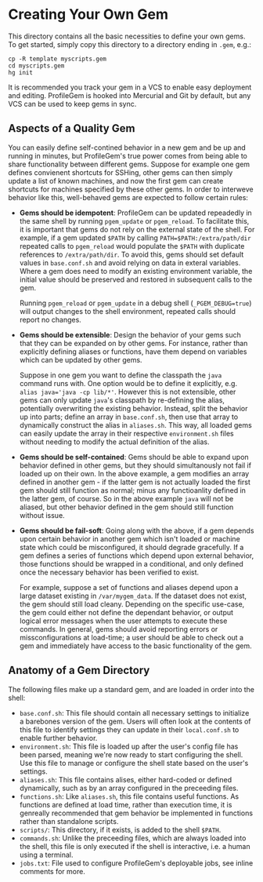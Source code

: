 # Creating Your Own Gem

This directory contains all the basic necessities to define your own gems.  To get started, simply copy this directory to a directory ending in `.gem`, e.g.:

    cp -R template myscripts.gem
    cd myscripts.gem
    hg init

It is recommended you track your gem in a VCS to enable easy deployment and editing.  ProfileGem is hooked into Mercurial and Git by default, but any VCS can be used to keep gems in sync.

## Aspects of a Quality Gem

You can easily define self-contined behavior in a new gem and be up and running in minutes, but ProfileGem's true power comes from being able to share functionality between different gems.  Suppose for example one gem defines convienent shortcuts for SSHing, other gems can then simply update a list of known machines, and now the first gem can create shortcuts for machines specified by these other gems.  In order to interweve behavior like this, well-behaved gems are expected to follow certain rules:

* **Gems should be idempotent**: ProfileGem can be updated repeadedly in the same shell by running `pgem_update` or `pgem_reload`.  To facilitate this, it is important that gems do not rely on the external state of the shell.  For example, if a gem updated `$PATH` by calling `PATH=$PATH:/extra/path/dir` repeated calls to `pgem_reload` would populate the `$PATH` with duplicate references to `/extra/path/dir`.  To avoid this, gems should set default values in `base.conf.sh` and avoid relying on data in exteral variables.  Where a gem does need to modify an existing environment variable, the initial value should be preserved and restored in subsequent calls to the gem.

    Running `pgem_reload` or `pgem_update` in a debug shell (`_PGEM_DEBUG=true`) will output changes to the shell environment, repeated calls should report no changes.

* **Gems should be extensible**: Design the behavior of your gems such that they can be expanded on by other gems.  For instance, rather than explicitly defining aliases or functions, have them depend on variables which can be updated by other gems.

    Suppose in one gem you want to define the classpath the `java` command runs with.  One option would be to define it explicitly, e.g. `alias java='java -cp lib/*'`.  However this is not extensible, other gems can only update `java`'s classpath by re-defining the alias, potentially overwriting the existing behavior.  Instead, split the behavior up into parts; define an array in `base.conf.sh`, then use that array to dynamically construct the alias in `aliases.sh`.  This way, all loaded gems can easily update the array in their respective `environment.sh` files without needing to modify the actual definition of the alias.

* **Gems should be self-contained**: Gems should be able to expand upon behavior defined in other gems, but they should simultanously not fail if loaded up on their own.  In the above example, a gem modifies an array defined in another gem - if the latter gem is not actually loaded the first gem should still function as normal; minus any functioanlity defined in the latter gem, of course.  So in the above example `java` will not be aliased, but other behavior defined in the gem should still function without issue.

* **Gems should be fail-soft**: Going along with the above, if a gem depends upon certain behavior in another gem which isn't loaded or machine state which could be misconfigured, it should degrade gracefully.  If a gem defines a series of functions which depend upon external behavior, those functions should be wrapped in a conditional, and only defined once the necessary behavior has been verified to exist.

    For example, suppose a set of functions and aliases depend upon a large dataset existing in `/var/mygem_data`.  If the dataset does not exist, the gem should still load cleany.  Depending on the specific use-case, the gem could either not define the dependant behavior, or output logical error messages when the user attempts to execute these commands.  In general, gems should avoid reporting errors or missconfigurations at load-time; a user should be able to check out a gem and immediately have access to the basic functionality of the gem.

## Anatomy of a Gem Directory

The following files make up a standard gem, and are loaded in order into the shell:

* `base.conf.sh`: This file should contain all necessary settings to initialize a barebones version of the gem.  Users will often look at the contents of this file to identify settings they can update in their `local.conf.sh` to enable further behavior.
* `environment.sh`: This file is loaded up after the user's config file has been parsed, meaning we're now ready to start configuring the shell.  Use this file to manage or configure the shell state based on the user's settings.
* `aliases.sh`: This file contains alises, either hard-coded or defined dynamically, such as by an array configured in the preceeding files.
* `functions.sh`: Like `aliases.sh`, this file contains useful functions.  As functions are defined at load time, rather than execution time, it is genreally recommended that gem behavior be implemented in functions rather than standalone scripts.
* `scripts/`: This directory, if it exists, is added to the shell `$PATH`.
* `commands.sh`: Unlike the preceeding files, which are always loaded into the shell, this file is only executed if the shell is interactive, i.e. a human using a terminal.
* `jobs.txt`: File used to configure ProfileGem's deployable jobs, see inline comments for more.


